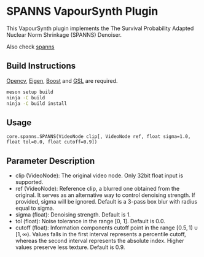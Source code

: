 # SPANNS VapourSynth Plugin

This VapourSynth plugin implements the The Survival Probability Adapted Nuclear Norm Shrinkage (SPANNS) Denoiser. 

Also check [spanns](https://github.com/Gabriella-Chaos/spanns)

## Build Instructions

[Opencv](https://github.com/opencv/opencv), [Eigen](https://github.com/PX4/eigen), [Boost](https://www.boost.org/) and [GSL](https://www.gnu.org/software/gsl/) are required.

```bash
meson setup build
ninja -C build
ninja -C build install
```

## Usage

```
core.spanns.SPANNS(VideoNode clip[, VideoNode ref, float sigma=1.0, float tol=0.0, float cutoff=0.9])
```

## Parameter Description

- clip (VideoNode): The original video node. Only 32bit float input is supported.
- ref (VideoNode): Reference clip, a blurred one obtained from the original. It serves as an alternative way to control denoising strength. If provided, sigma will be ignored. Default is a 3-pass box blur with radius equal to sigma.
- sigma (float): Denoising strength. Default is 1.
- tol (float): Noise tolerance in the range [0, 1]. Default is 0.0.
- cutoff (float): Information components cutoff point in the range $[0.5, 1) \cup [1, \infty)$. Values falls in the first interval represents a percentile cutoff, whereas the second interval represents the absolute index. Higher values preserve less texture. Default is 0.9.

